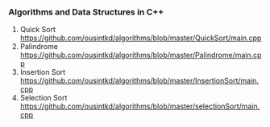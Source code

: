 ### Algorithms and Data Structures in C++

   1. Quick Sort https://github.com/ousintkd/algorithms/blob/master/QuickSort/main.cpp      
   2. Palindrome https://github.com/ousintkd/algorithms/blob/master/Palindrome/main.cpp
   3. Insertion Sort https://github.com/ousintkd/algorithms/blob/master/InsertionSort/main.cpp
   4. Selection Sort https://github.com/ousintkd/algorithms/blob/master/selectionSort/main.cpp
